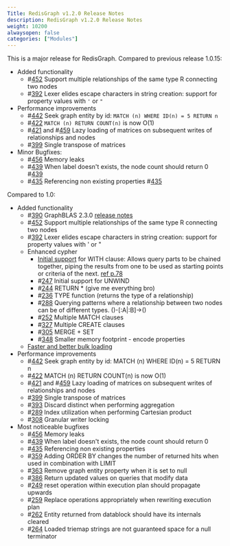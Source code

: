 ```yaml
---
Title: RedisGraph v1.2.0 Release Notes
description: RedisGraph v1.2.0 Release Notes
weight: 10200
alwaysopen: false
categories: ["Modules"]
---
```


This is a major release for RedisGraph.
Compared to previous release 1.0.15:

* Added functionality
  * #[452](https://github.com/RedisGraph/RedisGraph/issues/452) Support multiple relationships of the same type R connecting two nodes
  * #[392](https://github.com/RedisGraph/RedisGraph/issues/392) Lexer elides escape characters in string creation: support for property values with `'` or `"`
* Performance improvements
  * #[442](https://github.com/RedisGraph/RedisGraph/issues/442) Seek graph entity by id: `MATCH (n) WHERE ID(n) = 5 RETURN n`
  * #[422](https://github.com/RedisGraph/RedisGraph/issues/422) `MATCH (n) RETURN COUNT(n)` is now O(1)
  * #[421](https://github.com/RedisGraph/RedisGraph/issues/421) and #[459](https://github.com/RedisGraph/RedisGraph/issues/459) Lazy loading of matrices on subsequent writes of relationships and nodes
  * #[399](https://github.com/RedisGraph/RedisGraph/issues/399) Single transpose of matrices
* Minor Bugfixes:
  * #[456](https://github.com/RedisGraph/RedisGraph/issues/456) Memory leaks
  * #[439](https://github.com/RedisGraph/RedisGraph/issues/439) When label doesn't exists, the node count should return 0 #[439](https://github.com/RedisGraph/RedisGraph/issues/439)
  * #[435](https://github.com/RedisGraph/RedisGraph/issues/435) Referencing non existing properties #[435](https://github.com/RedisGraph/RedisGraph/issues/435)

Compared to 1.0:

* Added functionality
  * #[390](https://github.com/RedisGraph/RedisGraph/issues/390) GraphBLAS 2.3.0 [release notes](https://github.com/RedisLabsModules/RedisGraph/pull/390#issuecomment-470620353)
  * #[452](https://github.com/RedisGraph/RedisGraph/issues/452) Support multiple relationships of the same type R connecting two nodes
  * #[392](https://github.com/RedisGraph/RedisGraph/issues/392) Lexer elides escape characters in string creation: support for property values with ' or "
  *  Enhanced cypher
     * [Initial support](https://oss.redislabs.com/redisgraph/known_limitations/#with-clause-limitations) for WITH clause: Allows query parts to be chained together, piping the results from one to be used as starting points or criteria of the next. [ref p.78](https://s3.amazonaws.com/artifacts.opencypher.org/openCypher9.pdf)
     * #[247](https://github.com/RedisGraph/RedisGraph/issues/247) Initial support for UNWIND
     * #[244](https://github.com/RedisGraph/RedisGraph/issues/244) RETURN * (give me everything bro)
     * #[236](https://github.com/RedisGraph/RedisGraph/issues/236) TYPE function (returns the type of a relationship)
     * #[288](https://github.com/RedisGraph/RedisGraph/issues/288) Querying patterns where a relationship between two nodes can be of different types. ()-[:A|:B]->()
     * #[252](https://github.com/RedisGraph/RedisGraph/issues/252) Multiple MATCH clauses
     * #[327](https://github.com/RedisGraph/RedisGraph/issues/327) Multiple CREATE clauses
     * #[305](https://github.com/RedisGraph/RedisGraph/issues/305) MERGE + SET
     * #[348](https://github.com/RedisGraph/RedisGraph/issues/348) Smaller memory footprint - encode properties
  * [Faster and better bulk loading](https://github.com/RedisGraph/redisgraph-bulk-loader)
* Performance improvements
  * #[442](https://github.com/RedisGraph/RedisGraph/issues/442) Seek graph entity by id: MATCH (n) WHERE ID(n) = 5 RETURN n
  * #[422](https://github.com/RedisGraph/RedisGraph/issues/422) MATCH (n) RETURN COUNT(n) is now O(1)
  * #[421](https://github.com/RedisGraph/RedisGraph/issues/421) and #[459](https://github.com/RedisGraph/RedisGraph/issues/459) Lazy loading of matrices on subsequent writes of relationships and nodes
  * #[399](https://github.com/RedisGraph/RedisGraph/issues/399) Single transpose of matrices
  * #[393](https://github.com/RedisGraph/RedisGraph/issues/393) Discard distinct when performing aggregation
  * #[289](https://github.com/RedisGraph/RedisGraph/issues/289) Index utilization when performing Cartesian product
  * #[308](https://github.com/RedisGraph/RedisGraph/issues/308) Granular writer locking
* Most noticeable bugfixes
  * #[456](https://github.com/RedisGraph/RedisGraph/issues/456) Memory leaks
  * #[439](https://github.com/RedisGraph/RedisGraph/issues/439) When label doesn't exists, the node count should return 0
  * #[435](https://github.com/RedisGraph/RedisGraph/issues/435) Referencing non existing properties
  * #[359](https://github.com/RedisGraph/RedisGraph/issues/359) Adding ORDER BY changes the number of returned hits when used in combination with LIMIT
  * #[363](https://github.com/RedisGraph/RedisGraph/issues/363) Remove graph entity property when it is set to null
  * #[386](https://github.com/RedisGraph/RedisGraph/issues/386) Return updated values on queries that modify data
  * #[249](https://github.com/RedisGraph/RedisGraph/issues/249) reset operation within execution plan should propagate upwards
  * #[259](https://github.com/RedisGraph/RedisGraph/issues/259) Replace operations appropriately when rewriting execution plan
  * #[262](https://github.com/RedisGraph/RedisGraph/issues/262) Entity returned from datablock should have its internals cleared
  * #[264](https://github.com/RedisGraph/RedisGraph/issues/264) Loaded triemap strings are not guaranteed space for a null terminator
